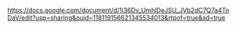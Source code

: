 https://docs.google.com/document/d/1i36Dv_UmhlDeJSU_JVb2dC7Q7a4TnDaV/edit?usp=sharing&ouid=118119156621345534013&rtpof=true&sd=true
